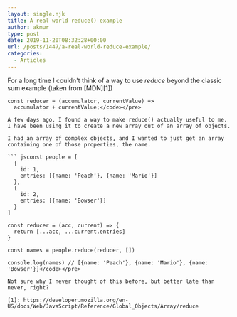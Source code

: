 ```yaml
---
layout: single.njk
title: A real world reduce() example
author: akmur
type: post
date: 2019-11-20T08:32:28+00:00
url: /posts/1447/a-real-world-reduce-example/
categories:
  - Articles
---
```


For a long time I couldn't think of a way to use _reduce_ beyond the classic sum example (taken from [MDN][1])

````jsconst array1 = [1, 2, 3, 4];
const reducer = (accumulator, currentValue) =>
  accumulator + currentValue;</code></pre>

A few days ago, I found a way to make reduce() actually useful to me. I have been using it to create a new array out of an array of objects.

I had an array of complex objects, and I wanted to just get an array containing one of those properties, the name.

``` jsconst people = [
  {
    id: 1,
    entries: [{name: 'Peach'}, {name: 'Mario'}]
  },
  {
    id: 2,
    entries: [{name: 'Bowser'}]
  }
]

const reducer = (acc, current) => {
  return [...acc, ...current.entries]
}

const names = people.reduce(reducer, [])

console.log(names) // [{name: 'Peach'}, {name: 'Mario'}, {name: 'Bowser'}]</code></pre>

Not sure why I never thought of this before, but better late than never, right?

[1]: https://developer.mozilla.org/en-US/docs/Web/JavaScript/Reference/Global_Objects/Array/reduce
````
